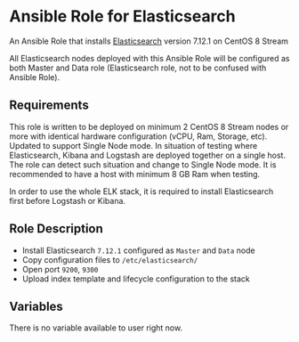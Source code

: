 # Ansible Role for Elasticsearch

An Ansible Role that installs [Elasticsearch](https://www.elastic.co/elasticsearch/) version 7.12.1 on CentOS 8 Stream

All Elasticsearch nodes deployed with this Ansible Role will be configured as both Master and Data role (Elasticsearch role, not to be confused with Ansible Role).

## Requirements

This role is written to be deployed on minimum 2 CentOS 8 Stream nodes or more with identical hardware configuration (vCPU, Ram, Storage, etc).
Updated to support Single Node mode. In situation of testing where Elasticsearch, Kibana and Logstash are deployed together on a single host. The role can detect such situation and change to Single Node mode. It is recommended to have a host with minimum 8 GB Ram when testing.

In order to use the whole ELK stack, it is required to install Elasticsearch first before Logstash or Kibana. 


## Role Description
- Install Elasticsearch `7.12.1` configured as `Master` and `Data` node
- Copy configuration files to `/etc/elasticsearch/`
- Open port `9200`, `9300`
- Upload index template and lifecycle configuration to the stack

## Variables

There is no variable available to user right now.
